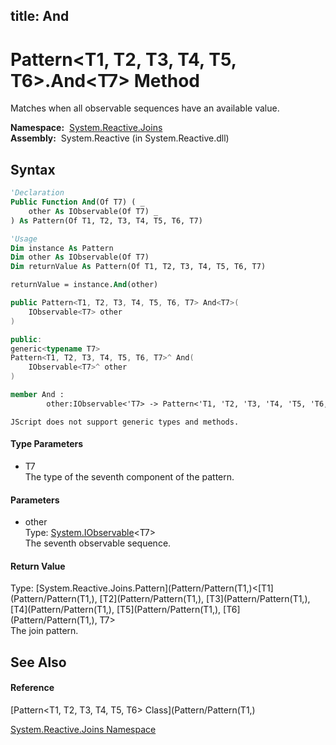 title: And
---
# Pattern\<T1, T2, T3, T4, T5, T6\>.And\<T7\> Method

Matches when all observable sequences have an available value.

**Namespace:**  [System.Reactive.Joins](System.Reactive.Joins/System.Reactive.Joins)  
**Assembly:**  System.Reactive (in System.Reactive.dll)

## Syntax

```vb
'Declaration
Public Function And(Of T7) ( _
    other As IObservable(Of T7) _
) As Pattern(Of T1, T2, T3, T4, T5, T6, T7)
```

```vb
'Usage
Dim instance As Pattern
Dim other As IObservable(Of T7)
Dim returnValue As Pattern(Of T1, T2, T3, T4, T5, T6, T7)

returnValue = instance.And(other)
```

```csharp
public Pattern<T1, T2, T3, T4, T5, T6, T7> And<T7>(
    IObservable<T7> other
)
```

```c++
public:
generic<typename T7>
Pattern<T1, T2, T3, T4, T5, T6, T7>^ And(
    IObservable<T7>^ other
)
```

```fsharp
member And : 
        other:IObservable<'T7> -> Pattern<'T1, 'T2, 'T3, 'T4, 'T5, 'T6, 'T7> 
```

```jscript
JScript does not support generic types and methods.
```

#### Type Parameters

- T7  
  The type of the seventh component of the pattern.

#### Parameters

- other  
  Type: [System.IObservable](https://msdn.microsoft.com/en-us/library/Dd990377)\<T7\>  
  The seventh observable sequence.

#### Return Value

Type: [System.Reactive.Joins.Pattern](Pattern/Pattern(T1,)\<[T1](Pattern/Pattern(T1,), [T2](Pattern/Pattern(T1,), [T3](Pattern/Pattern(T1,), [T4](Pattern/Pattern(T1,), [T5](Pattern/Pattern(T1,), [T6](Pattern/Pattern(T1,), T7\>  
The join pattern.

## See Also

#### Reference

[Pattern\<T1, T2, T3, T4, T5, T6\> Class](Pattern/Pattern(T1,)

[System.Reactive.Joins Namespace](System.Reactive.Joins/System.Reactive.Joins)
